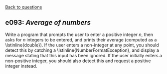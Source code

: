 [Back to questions](../README.md)

## e093: *Average of numbers*

Write a program that prompts the user to enter a positive integer $n$, then asks for $n$
integers to be entered, and prints their average (computed as a \lstinline{double}).  If the
user enters a non-integer at any point, you should detect this by catching a \lstinline{NumberFormatException},
and display a message stating that this input has been ignored.  If the user initially enters a non-positive
integer, you should also detect this and request a positive integer instead.
